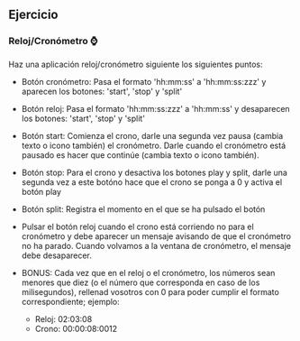 ## Ejercicio

### Reloj/Cronómetro ⌚

Haz una aplicación reloj/cronómetro siguiente los siguientes puntos:

- Botón cronómetro: Pasa el formato 'hh:mm:ss' a 'hh:mm:ss:zzz' y aparecen los botones: 'start', 'stop' y 'split'
- Botón reloj: Pasa el formato 'hh:mm:ss:zzz' a 'hh:mm:ss' y desaparecen los botones: 'start', 'stop' y 'split'

- Botón start: Comienza el crono, darle una segunda vez pausa (cambia texto o icono también) el cronómetro. Darle cuando el cronómetro está pausado es hacer que continúe (cambia texto o icono también).
- Botón stop: Para el crono y desactiva los botones play y split, darle una segunda vez a este botóno hace que el crono se ponga a 0 y activa el botón play
- Botón split: Registra el momento en el que se ha pulsado el botón

* Pulsar el botón reloj cuando el crono está corriendo no para el cronómetro y debe aparecer un mensaje avisando de que el cronómetro no ha parado. Cuando volvamos a la ventana de cronómetro, el mensaje debe desaparecer.

* BONUS: Cada vez que en el reloj o el cronómetro, los números sean menores que diez (o el número que corresponda en caso de los milisegundos), rellenad vosotros con 0 para poder cumplir el formato correspondiente; ejemplo:
  - Reloj: 02:03:08
  - Crono: 00:00:08:0012
